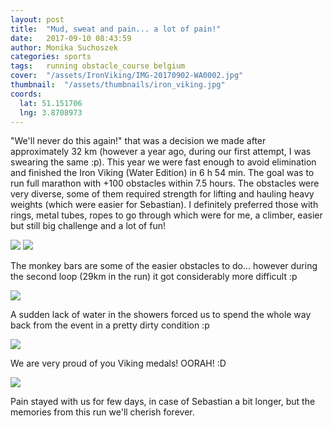 ```yaml
---
layout: post
title:  "Mud, sweat and pain... a lot of pain!"
date:   2017-09-10 08:43:59
author: Monika Suchoszek
categories: sports
tags:	running obstacle_course belgium
cover:  "/assets/IronViking/IMG-20170902-WA0002.jpg"
thumbnail:  "/assets/thumbnails/iron_viking.jpg"
coords:
  lat: 51.151706
  lng: 3.8708973
---
```


"We'll never do this again!" that was a decision we made after approximately 32 km (however a year ago, during our 
first attempt, I was swearing the same :p). This year we were fast enough to avoid elimination and finished the 
Iron Viking (Water Edition) in 6 h 54 min. The goal was to run full marathon with +100 obstacles within 7.5 hours. 
The obstacles were very diverse, some of them required strength for lifting and hauling heavy weights (which 
were easier for Sebastian). I definitely preferred those with rings, metal tubes, ropes to go through which were 
for me, a climber, easier but still big challenge and a lot of fun!

<div class="row">
<img src="/assets/IronViking/IMG-20170905-WA0000.jpg" class="column-50" />
<img src="/assets/IronViking/IMG-20170905-WA0001.jpg" class="column-50" />
</div>
<p class="caption">The monkey bars are some of the easier obstacles to do... however during the second loop (29km in the run) it got 
considerably more difficult :p</p>

<img src="/assets/IronViking/IMG_20170903_211324.jpg" />
<p class="caption">A sudden lack of water in the showers forced us to spend the whole way back from the event in a pretty dirty 
condition :p</p>

<img src="/assets/IronViking/IMG-20170902-WA0002.jpg" />
<p class="caption">We are very proud of you Viking medals! OORAH! :D</p>

<img src="/assets/IronViking/IMG_20170903_211226.jpg" />
<p class="caption">Pain stayed with us for few days, in case of Sebastian a bit longer, but the memories from this run we'll cherish forever.</p>
